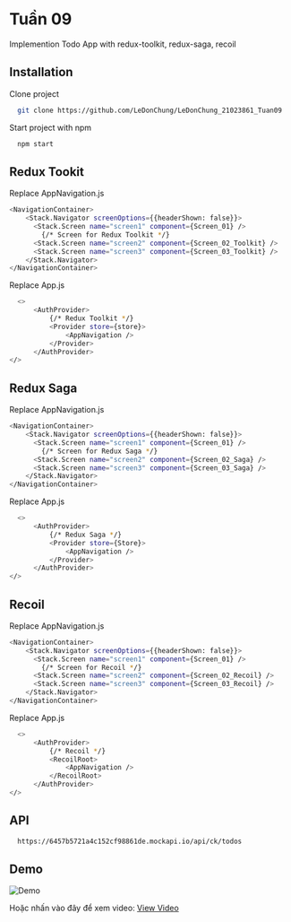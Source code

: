 
# Tuần 09

Implemention Todo App with redux-toolkit, redux-saga, recoil


## Installation

Clone project

```bash
  git clone https://github.com/LeDonChung/LeDonChung_21023861_Tuan09
```

Start project with npm

```bash
  npm start
```

## Redux Tookit
Replace AppNavigation.js

```bash
<NavigationContainer>
    <Stack.Navigator screenOptions={{headerShown: false}}>
      <Stack.Screen name="screen1" component={Screen_01} />
        {/* Screen for Redux Toolkit */}
      <Stack.Screen name="screen2" component={Screen_02_Toolkit} />
      <Stack.Screen name="screen3" component={Screen_03_Toolkit} />        
    </Stack.Navigator>
</NavigationContainer>
```

Replace App.js
```bash
  <>
      <AuthProvider>
          {/* Redux Toolkit */}
          <Provider store={store}>
              <AppNavigation />
          </Provider>
      </AuthProvider>
</>
```
## Redux Saga
Replace AppNavigation.js

```bash
<NavigationContainer>
    <Stack.Navigator screenOptions={{headerShown: false}}>
      <Stack.Screen name="screen1" component={Screen_01} />
        {/* Screen for Redux Saga */}
      <Stack.Screen name="screen2" component={Screen_02_Saga} />
      <Stack.Screen name="screen3" component={Screen_03_Saga} />        
    </Stack.Navigator>
</NavigationContainer>
```

Replace App.js
```bash
  <>
      <AuthProvider>
          {/* Redux Saga */}
          <Provider store={Store}>
              <AppNavigation />
          </Provider>
      </AuthProvider>
</>
```

## Recoil
Replace AppNavigation.js

```bash
<NavigationContainer>
    <Stack.Navigator screenOptions={{headerShown: false}}>
      <Stack.Screen name="screen1" component={Screen_01} />
        {/* Screen for Recoil */}
      <Stack.Screen name="screen2" component={Screen_02_Recoil} />
      <Stack.Screen name="screen3" component={Screen_03_Recoil} />        
    </Stack.Navigator>
</NavigationContainer>
```

Replace App.js
```bash
  <>
      <AuthProvider>
          {/* Recoil */}
          <RecoilRoot>
              <AppNavigation />
          </RecoilRoot>
      </AuthProvider>
</>
```

## API
```bash
  https://6457b5721a4c152cf98861de.mockapi.io/api/ck/todos
```
## Demo

![Demo](https://github.com/LeDonChung/ReactNative/blob/main/Tuan06/Tuan06_Frontend/assets/evidences/demo.gif)

Hoặc nhấn vào đây để xem video: [View Video](https://youtu.be/nXncRd-rcq0)
